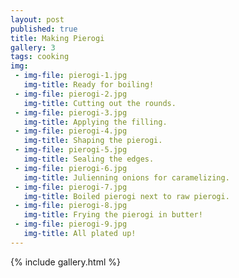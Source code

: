 ```yaml
---
layout: post
published: true
title: Making Pierogi
gallery: 3 
tags: cooking
img:
 - img-file: pierogi-1.jpg
   img-title: Ready for boiling!
 - img-file: pierogi-2.jpg
   img-title: Cutting out the rounds.
 - img-file: pierogi-3.jpg
   img-title: Applying the filling.
 - img-file: pierogi-4.jpg
   img-title: Shaping the pierogi.
 - img-file: pierogi-5.jpg
   img-title: Sealing the edges.
 - img-file: pierogi-6.jpg
   img-title: Julienning onions for caramelizing.
 - img-file: pierogi-7.jpg
   img-title: Boiled pierogi next to raw pierogi.
 - img-file: pierogi-8.jpg
   img-title: Frying the pierogi in butter!
 - img-file: pierogi-9.jpg
   img-title: All plated up!
---
```

{% include gallery.html %}

